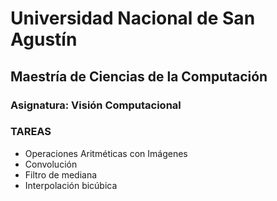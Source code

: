 # Universidad Nacional de San Agustín
## Maestría de Ciencias de la Computación
### Asignatura: Visión Computacional
### TAREAS
- Operaciones Aritméticas con Imágenes
- Convolución
- Filtro de mediana
- Interpolación bicúbica
